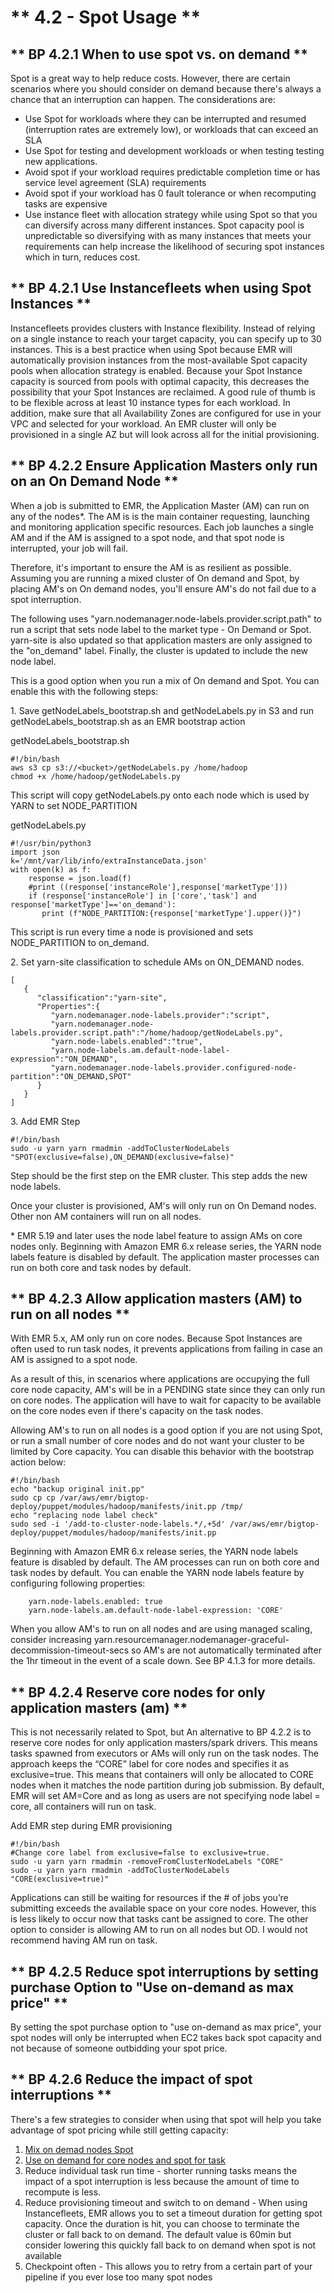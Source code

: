 # ** 4.2 - Spot Usage **

## ** BP 4.2.1 When to use spot vs. on demand **
Spot is a great way to help reduce costs. However, there are certain scenarios where you should consider on demand because there's always a chance that an interruption can happen. The considerations are: 

* Use Spot for workloads where they can be interrupted and resumed (interruption rates are extremely low), or workloads that can exceed an SLA
* Use Spot for testing and development workloads or when testing testing new applications. 
* Avoid spot if your workload requires predictable completion time or has service level agreement (SLA) requirements
* Avoid spot if your workload has 0 fault tolerance or when recomputing tasks are expensive
* Use instance fleet with allocation strategy while using Spot so that you can diversify across many different instances. Spot capacity pool is unpredictable so diversifying with as many instances that meets your requirements can help increase the likelihood of securing spot instances which in turn, reduces cost. 

## ** BP 4.2.1 Use Instancefleets when using Spot Instances **

Instancefleets provides clusters with Instance flexibility. Instead of relying on a single instance to reach your target capacity, you can specify up to 30 instances. This is a best practice when using Spot because EMR will automatically provision instances from the most-available Spot capacity pools when allocation strategy is enabled. Because your Spot Instance capacity is sourced from pools with optimal capacity, this decreases the possibility that your Spot Instances are reclaimed. A good rule of thumb is to be flexible across at least 10 instance types for each workload. In addition, make sure that all Availability Zones are configured for use in your VPC and selected for your workload. An EMR cluster will only be provisioned in a single AZ but will look across all for the initial provisioning. 

## ** BP 4.2.2 Ensure Application Masters only run on an On Demand Node **

When a job is submitted to EMR, the Application Master (AM) can run on any of the nodes\*. The AM is is the main container requesting, launching and monitoring application specific resources. Each job launches a single AM and if the AM is assigned to a spot node, and that spot node is interrupted, your job will fail. 

Therefore, it's important to ensure the AM is as resilient as possible. Assuming you are running a mixed cluster of On demand and Spot, by placing AM's on On demand nodes, you'll ensure AM's do not fail due to a spot interruption.

The following uses "yarn.nodemanager.node-labels.provider.script.path" to run a script that sets node label to the market type - On Demand or Spot. yarn-site is also updated so that application masters are only assigned to the "on_demand" label. Finally, the cluster is updated to include the new node label. 

This is a good option when you run a mix of On demand and Spot. You can enable this with the following steps:


1\. Save getNodeLabels_bootstrap.sh and getNodeLabels.py in S3 and run getNodeLabels_bootstrap.sh as an EMR bootstrap action

getNodeLabels_bootstrap.sh 
```
#!/bin/bash
aws s3 cp s3://<bucket>/getNodeLabels.py /home/hadoop
chmod +x /home/hadoop/getNodeLabels.py
```

This script will copy getNodeLabels.py onto each node which is used by YARN to set NODE_PARTITION

getNodeLabels.py
```
#!/usr/bin/python3
import json
k='/mnt/var/lib/info/extraInstanceData.json'
with open(k) as f:
    response = json.load(f)
    #print ((response['instanceRole'],response['marketType']))
    if (response['instanceRole'] in ['core','task'] and response['marketType']=='on_demand'):
       print (f"NODE_PARTITION:{response['marketType'].upper()}")
```

This script is run every time a node is provisioned and sets NODE_PARTITION to on_demand. 

2\. Set yarn-site classification to schedule AMs on ON_DEMAND nodes.
```
[
   {
      "classification":"yarn-site",
      "Properties":{
         "yarn.nodemanager.node-labels.provider":"script",
         "yarn.nodemanager.node-labels.provider.script.path":"/home/hadoop/getNodeLabels.py",
         "yarn.node-labels.enabled":"true",
         "yarn.node-labels.am.default-node-label-expression":"ON_DEMAND",
         "yarn.nodemanager.node-labels.provider.configured-node-partition":"ON_DEMAND,SPOT"
      }
   }
]
```
3\. Add EMR Step 

```
#!/bin/bash
sudo -u yarn yarn rmadmin -addToClusterNodeLabels "SPOT(exclusive=false),ON_DEMAND(exclusive=false)"
```
Step should be the first step on the EMR cluster. This step adds the new node labels. 

Once your cluster is provisioned, AM's will only run on On Demand nodes. Other non AM containers will run on all nodes. 

\* EMR 5.19 and later uses the node label feature to assign AMs on core nodes only. Beginning with Amazon EMR 6.x release series, the YARN node labels feature is disabled by default. The application master processes can run on both core and task nodes by default. 


## ** BP 4.2.3 Allow application masters (AM) to run on all nodes  **

With EMR 5.x, AM only run on core nodes. Because Spot Instances are often used to run task nodes, it prevents applications from failing in case an AM is assigned to a spot node. 

As a result of this, in scenarios where applications are occupying the full core node capacity, AM's will be in a PENDING state since they can only run on core nodes. The application will have to wait for capacity to be available on the core nodes even if there's capacity on the task  nodes. 

Allowing AM's to run on all nodes is a good option if you are not using Spot, or run a small number of core nodes and do not want your cluster to be limited by Core capacity. You can disable this behavior with the bootstrap action below:

```
#!/bin/bash 
echo "backup original init.pp"
sudo cp cp /var/aws/emr/bigtop-deploy/puppet/modules/hadoop/manifests/init.pp /tmp/
echo "replacing node label check"
sudo sed -i '/add-to-cluster-node-labels.*/,+5d' /var/aws/emr/bigtop-deploy/puppet/modules/hadoop/manifests/init.pp

```

Beginning with Amazon EMR 6.x release series, the YARN node labels feature is disabled by default. The AM processes can run on both core and task nodes by default. You can enable the YARN node labels feature by configuring following properties:
```
    yarn.node-labels.enabled: true
    yarn.node-labels.am.default-node-label-expression: 'CORE'
```

When you allow AM's to run on all nodes and are using managed scaling, consider increasing yarn.resourcemanager.nodemanager-graceful-decommission-timeout-secs so AM's are not automatically terminated after the 1hr timeout in the event of a scale down. See BP 4.1.3 for more details. 

## ** BP 4.2.4 Reserve core nodes for only application masters (am) **

This is not necessarily related to Spot, but An alternative to BP 4.2.2 is to reserve core nodes for only application masters/spark drivers. This means tasks spawned from executors or AMs will only run on the task nodes. The approach keeps the “CORE” label for core nodes and specifies it as exclusive=true. This means that containers will only be allocated to CORE nodes when it matches the node partition during job submission. By default, EMR will set AM=Core and as long as users are not specifying node label = core, all containers will run on task.
 
Add EMR step during EMR provisioning
```
#!/bin/bash
#Change core label from exclusive=false to exclusive=true.
sudo -u yarn yarn rmadmin -removeFromClusterNodeLabels "CORE"
sudo -u yarn yarn rmadmin -addToClusterNodeLabels "CORE(exclusive=true)"
``` 
Applications can still be waiting for resources if the # of jobs you’re submitting exceeds the available space on your core nodes. However, this is less likely to occur now that tasks cant be assigned to core.
The other option to consider is allowing AM to run on all nodes but OD. I would not recommend having AM run on task.

## ** BP 4.2.5 Reduce spot interruptions by setting purchase Option to "Use on-demand as max price" **

By setting the spot purchase option to "use on-demand as max price", your spot nodes will only be interrupted when EC2 takes back spot capacity and not because of someone outbidding your spot price. 

## ** BP 4.2.6 Reduce the impact of spot interruptions **

There's a few strategies to consider when using that spot will help you take advantage of spot pricing while still getting capacity:

1. [Mix on demad nodes Spot](https://aws.github.io/aws-emr-best-practices/cost_optimization/best_practices/#bp-19-mix-on-demand-and-spot-instances)
2. [Use on demand for core nodes and spot for task](https://aws.github.io/aws-emr-best-practices/reliability/best_practices/#bp-25-use-on-demand-for-core-nodes-and-spot-for-task)
3. Reduce individual task run time - shorter running tasks means the impact of a spot interruption is less because the amount of time to recompute is less. 
4. Reduce provisioning timeout and switch to on demand - When using Instancefleets, EMR allows you to set a timeout duration for getting spot capacity. Once the duration is hit, you can choose to terminate the cluster or fall back to on demand. The default value is 60min but consider lowering this quickly fall back to on demand when spot is not available
5. Checkpoint often - This allows you to retry from a certain part of your pipeline if you ever lose too many spot nodes 








